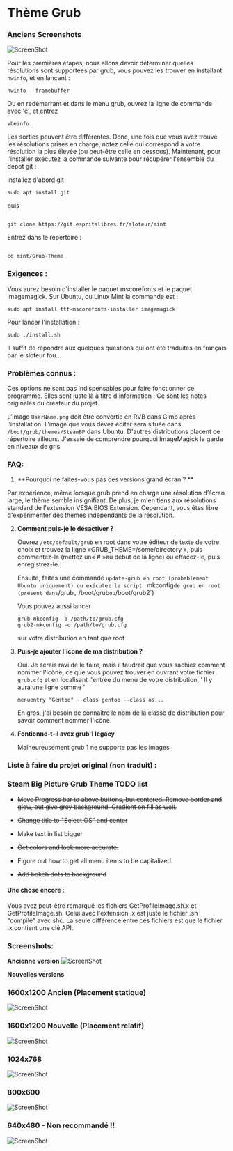 # Thème Grub

### Anciens Screenshots

![ScreenShot](http://i.imgur.com/yQCOjnR.png)

Pour les premières étapes, nous allons devoir déterminer quelles résolutions sont supportées par grub, vous pouvez les trouver en installant `hwinfo`, et en lançant :

```
hwinfo --framebuffer
```

Ou en redémarrant et dans le menu grub, ouvrez la ligne de commande avec 'c', et entrez

```
vbeinfo
```

Les sorties peuvent être différentes. Donc, une fois que vous avez trouvé les résolutions prises en charge, notez celle qui correspond à votre résolution la plus élevée (ou peut-être celle en dessous).
Maintenant, pour l’installer exécutez la commande suivante pour récupérer l'ensemble du dépot git :

Installez d'abord git

```
sudo apt install git

```
puis

```

git clone https://git.espritslibres.fr/sloteur/mint

```

Entrez dans le répertoire :

```

cd mint/Grub-Theme

```


### Exigences :

Vous aurez besoin d'installer le paquet mscorefonts et le paquet imagemagick. Sur Ubuntu, ou Linux Mint la commande est :

```
sudo apt install ttf-mscorefonts-installer imagemagick

```
Pour lancer l'installation :

```
sudo ./install.sh

```

Il suffit de répondre aux quelques questions qui ont été traduites en français par le sloteur fou...


### Problèmes connus :
Ces options ne sont pas indispensables pour faire fonctionner ce programme. Elles sont juste là à titre d'information :
Ce sont les notes originales du créateur du projet.

L’image `UserName.png` doit être convertie en RVB dans Gimp après l’installation. L'image que vous devez éditer sera située dans `/boot/grub/themes/SteamBP` dans Ubuntu. D'autres distributions placent ce répertoire ailleurs. J'essaie de comprendre pourquoi ImageMagick le garde en niveaux de gris.
### FAQ:

1.  **Pourquoi ne faites-vous pas des versions grand écran ? **

   Par expérience, même lorsque grub prend en charge une résolution d’écran large, le thème semble insignifiant. De plus, je m'en tiens aux résolutions standard de l'extension VESA BIOS Extension. Cependant, vous êtes libre d'expérimenter des thèmes indépendants de la résolution.

2.  **Comment puis-je le désactiver ?**

    Ouvrez `/etc/default/grub` en root dans votre éditeur de texte de votre choix et trouvez la ligne «GRUB_THEME=/some/directory », puis commentez-la (mettez un« # »au début de la ligne) ou effacez-le, puis enregistrez-le.

     Ensuite, faites une commande `update-grub en root (probablement Ubuntu uniquement) ou exécutez le script ` mkconfig` de grub en root (présent dans `/grub`,` /boot/grub` ou `/boot/grub2`)

     Vous pouvez aussi lancer

        grub-mkconfig -o /path/to/grub.cfg
        grub2-mkconfig -o /path/to/grub.cfg

    sur votre distribution en tant que root

3.  **Puis-je ajouter l'icone de ma distribution ?**

    Oui. Je serais ravi de le faire, mais il faudrait que vous sachiez comment nommer l'icône, ce que vous pouvez trouver en ouvrant votre fichier `grub.cfg` et en localisant l'entrée du menu de votre distribution, ' ll y aura une ligne comme '

        menuentry "Gentoo" --class gentoo --class os...

    En gros, j'ai besoin de connaître le nom de la classe de distribution pour savoir comment nommer l'icône.

4.  **Fontionne-t-il avex grub 1 legacy**

    Malheureusement grub 1 ne supporte pas les images
    
    
### Liste à faire du projet original (non traduit) :
### Steam Big Picture Grub Theme TODO list

- ~~Move Progress bar to above buttons, but centered. Remove border and glow, but give grey background. Gradient on fill as well.~~

- ~~Change title to "Select OS" and center~~

- Make text in list bigger

- ~~Get colors and look more accurate.~~

- Figure out how to get all menu items to be capitalized.

- ~~Add bokeh dots to background~~

#### Une chose encore :

Vous avez peut-être remarqué les fichiers GetProfileImage.sh.x et GetProfileImage.sh. Celui avec l'extension .x est juste le fichier .sh "compilé" avec shc. La seule différence entre ces fichiers est que le fichier .x contient une clé API.

### Screenshots:

**Ancienne version**
![ScreenShot](http://i.imgur.com/T4pbHXT.png)

**Nouvelles versions**

### 1600x1200  Ancien (Placement statique)
![ScreenShot](http://i.imgur.com/RbZttjy.png)

### 1600x1200 Nouvelle (Placement relatif)
![ScreenShot](http://i.imgur.com/USD0JJP.png)

### 1024x768
![ScreenShot](http://i.imgur.com/bMxCQ4E.png)

### 800x600
![ScreenShot](http://i.imgur.com/HxX2EsO.png)

### 640x480 - Non recommandé !!
![ScreenShot](http://i.imgur.com/l5aT9fE.png)


